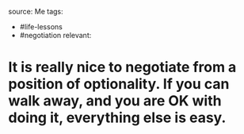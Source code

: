 source: Me
tags:
- #life-lessons 
- #negotiation
relevant:

# It is really nice to negotiate from a position of optionality. If you can walk away, and you are OK with doing it, everything else is easy.
